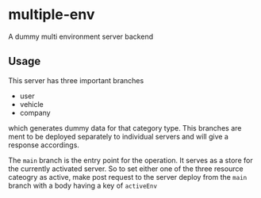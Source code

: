 # multiple-env
A dummy multi environment server backend

## Usage
This server has three important branches
- user
- vehicle
- company

which generates dummy data for that category type. This branches are ment to 
be deployed separately to individual servers and will give a response accordings.

The `main` branch is the entry point for the operation. It serves as a store 
for the currently activated server. So to set either one of the three resource 
cateogry as active, make post request to the server deploy from the `main` branch 
with a body having a key of `activeEnv`
